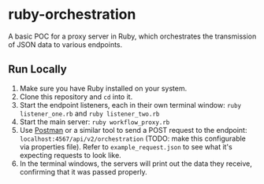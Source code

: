 # ruby-orchestration
A basic POC for a proxy server in Ruby, which orchestrates the transmission of JSON data to various endpoints.

## Run Locally

1. Make sure you have Ruby installed on your system.
2. Clone this repository and `cd` into it.
3. Start the endpoint listeners, each in their own terminal window: `ruby listener_one.rb` and `ruby listener_two.rb`
4. Start the main server: `ruby workflow_proxy.rb`
5. Use [Postman](https://www.getpostman.com/) or a similar tool to send a POST request to the endpoint: `localhost:4567/api/v2/orchestration` (TODO: make this configurable via properties file). Refer to `example_request.json` to see what it's expecting requests to look like.
6. In the terminal windows, the servers will print out the data they receive, confirming that it was passed properly.
